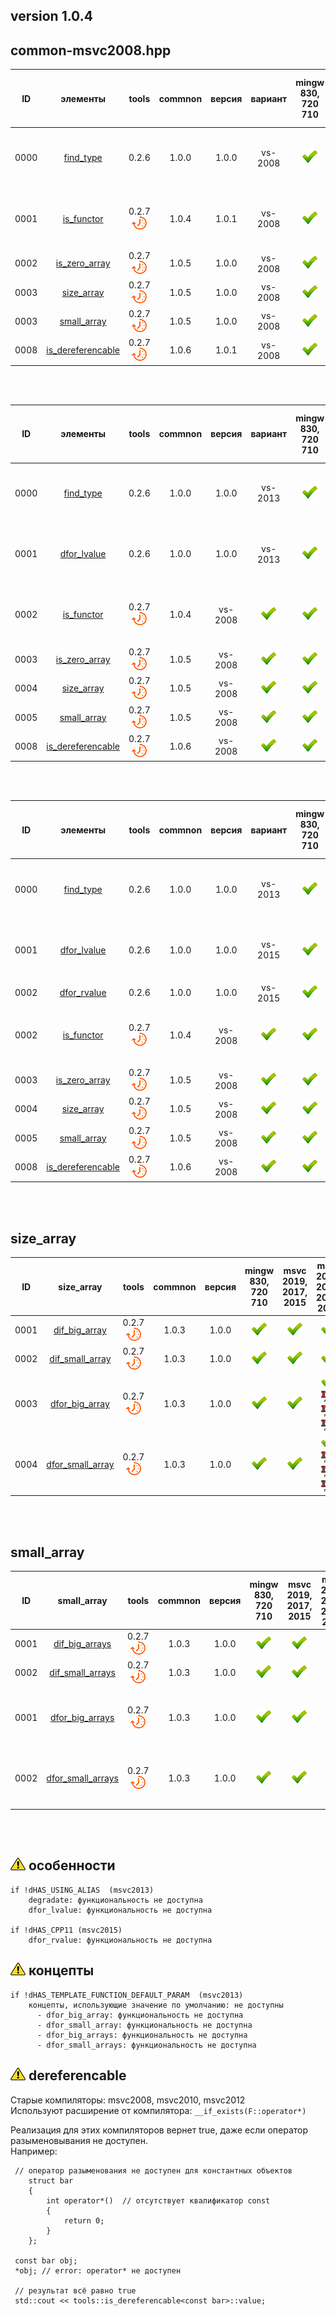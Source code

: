 ﻿
[P]: ../../icons/progress.png
[V]: ../../icons/success.png
[X]: ../../icons/failed.png
[D]: ../../icons/danger.png
[E]: ../../icons/empty.png
[N]: ../../icons/na.png

version 1.0.4
---


common-msvc2008.hpp
---

| **ID** | элементы               | tools           | commnon | версия | вариант | mingw 830, 720 710 | msvc 2019, 2017, 2015 | msvc 2013, 2012, 2010, 2008             |  
|:------:|:----------------------:|:---------------:|:-------:|:------:|:-------:|:------------------:|:---------------------:|:---------------------------------------:|  
|  0000  | [find_type][M]         | 0.2.6           |  1.0.0  | 1.0.0  | vs-2008 |   [![V]][MINGW]    |  [![V]][VS-NEW]       | [![D]][0] [![N]][0] [![N]][0] [![N]][0] |  
|  0001  | [is_functor][M]        | 0.2.7 [![P]][M] |  1.0.4  | 1.0.1  | vs-2008 |   [![V]][MINGW]    |  [![V]][VS-NEW]       | [![D]][0] [![N]][0] [![N]][0] [![N]][0] |  
|  0002  | [is_zero_array][M]     | 0.2.7 [![P]][M] |  1.0.5  | 1.0.0  | vs-2008 |   [![V]][MINGW]    |  [![V]][VS-NEW]       | [![D]][0]                               |  
|  0003  | [size_array][M]        | 0.2.7 [![P]][M] |  1.0.5  | 1.0.0  | vs-2008 |   [![V]][MINGW]    |  [![V]][VS-NEW]       | [![D]][0]                               |  
|  0003  | [small_array][M]       | 0.2.7 [![P]][M] |  1.0.5  | 1.0.0  | vs-2008 |   [![V]][MINGW]    |  [![V]][VS-NEW]       | [![D]][0]                               |  
|  0008  | [is_dereferencable][M] | 0.2.7 [![P]][M] |  1.0.6  | 1.0.1  | vs-2008 |   [![V]][MINGW]    |  [![V]][VS-NEW]       | [![D]][0]                               |  

<br/>
<br/>

| **ID** | элементы               | tools | commnon | версия | вариант | mingw 830, 720 710 | msvc 2019, 2017, 2015 | msvc 2013, 2012, 2010, 2008             |  
|:------:|:----------------------:|:-----:|:-------:|:------:|:-------:|:------------------:|:---------------------:|:---------------------------------------:|  
|  0000  | [find_type][00]        | 0.2.6 |  1.0.0  | 1.0.0  | vs-2013 |   [![V]][MINGW]    |  [![V]][VS-NEW]       | [![D]][0] [![N]][0] [![N]][0] [![N]][0] |  
|  0001  | [dfor_lvalue][01]      | 0.2.6 |  1.0.0  | 1.0.0  | vs-2013 |   [![V]][MINGW]    |  [![V]][VS-NEW]       | [![D]][0] [![N]][0] [![N]][0] [![N]][0] |  
|  0002  | [is_functor][M]        | 0.2.7 [![P]][M] | 1.0.4  | vs-2008 |   [![V]][MINGW]    |  [![V]][VS-NEW]       | [![D]][0] [![N]][0] [![N]][0] [![N]][0] |  
|  0003  | [is_zero_array][M]     | 0.2.7 [![P]][M] | 1.0.5  | vs-2008 |   [![V]][MINGW]    |  [![V]][VS-NEW]       | [![D]][0]                               |  
|  0004  | [size_array][M]        | 0.2.7 [![P]][M] | 1.0.5  | vs-2008 |   [![V]][MINGW]    |  [![V]][VS-NEW]       | [![D]][0]                               |  
|  0005  | [small_array][M]       | 0.2.7 [![P]][M] | 1.0.5  | vs-2008 |   [![V]][MINGW]    |  [![V]][VS-NEW]       | [![D]][0]                               |  
|  0008  | [is_dereferencable][M] | 0.2.7 [![P]][M] | 1.0.6  | vs-2008 |   [![V]][MINGW]    |  [![V]][VS-NEW]       | [![D]][0]                               |  

<br/>
<br/>

| **ID** | элементы               | tools | commnon | версия | вариант | mingw 830, 720 710 | msvc 2019, 2017, 2015 | msvc 2013, 2012, 2010, 2008             |  
|:------:|:----------------------:|:-----:|:-------:|:------:|:-------:|:------------------:|:---------------------:|:---------------------------------------:|  
|  0000  | [find_type][00]        | 0.2.6 |  1.0.0  | 1.0.0  | vs-2013 |   [![V]][MINGW]    |  [![V]][VS-NEW]       | [![D]][0] [![N]][0] [![N]][0] [![N]][0] |  
|  0001  | [dfor_lvalue][01]      | 0.2.6 |  1.0.0  | 1.0.0  | vs-2015 |   [![V]][MINGW]    |  [![V]][VS-NEW]       | [![D]][0] [![N]][0] [![N]][0] [![N]][0] |  
|  0002  | [dfor_rvalue][02]      | 0.2.6 |  1.0.0  | 1.0.0  | vs-2015 |   [![V]][MINGW]    |  [![V]][VS-NEW]       | [![N]][0]                               |  
|  0002  | [is_functor][M]        | 0.2.7 [![P]][M] | 1.0.4  | vs-2008 |   [![V]][MINGW]    |  [![V]][VS-NEW]       | [![D]][0] [![N]][0] [![N]][0] [![N]][0] |  
|  0003  | [is_zero_array][M]     | 0.2.7 [![P]][M] | 1.0.5  | vs-2008 |   [![V]][MINGW]    |  [![V]][VS-NEW]       | [![D]][0]                               |  
|  0004  | [size_array][M]        | 0.2.7 [![P]][M] | 1.0.5  | vs-2008 |   [![V]][MINGW]    |  [![V]][VS-NEW]       | [![D]][0]                               |  
|  0005  | [small_array][M]       | 0.2.7 [![P]][M] | 1.0.5  | vs-2008 |   [![V]][MINGW]    |  [![V]][VS-NEW]       | [![D]][0]                               |  
|  0008  | [is_dereferencable][M] | 0.2.7 [![P]][M] | 1.0.6  | vs-2008 |   [![V]][MINGW]    |  [![V]][VS-NEW]       | [![D]][0]                               |  

<br/>
<br/>

size_array
---

| **ID** | size_array             | tools           | commnon | версия | mingw 830, 720 710 | msvc 2019, 2017, 2015 | msvc 2013, 2012, 2010, 2008             |  
|:------:|:----------------------:|:---------------:|:-------:|:------:|:------------------:|:---------------------:|:---------------------------------------:|  
|  0001  | [dif_big_array][06]    | 0.2.7 [![P]][M] |  1.0.3  | 1.0.0  |   [![V]][MINGW]    |  [![V]][VS-NEW]       | [![V]][VS-OLD]                          |  
|  0002  | [dif_small_array][06]  | 0.2.7 [![P]][M] |  1.0.3  | 1.0.0  |   [![V]][MINGW]    |  [![V]][VS-NEW]       | [![V]][VS-OLD]                          |  
|  0003  | [dfor_big_array][06]   | 0.2.7 [![P]][M] |  1.0.3  | 1.0.0  |   [![V]][MINGW]    |  [![V]][VS-NEW]       | [![V]][M] [![N]][1] [![N]][1] [![N]][1] |  
|  0004  | [dfor_small_array][06] | 0.2.7 [![P]][M] |  1.0.3  | 1.0.0  |   [![V]][MINGW]    |  [![V]][VS-NEW]       | [![V]][M] [![N]][1] [![N]][1] [![N]][1] |  

<br/>
<br/>

small_array
---

| **ID** | small_array             | tools           | commnon | версия | mingw 830, 720 710 | msvc 2019, 2017, 2015 | msvc 2013, 2012, 2010, 2008             |  
|:------:|:-----------------------:|:---------------:|:-------:|:------:|:------------------:|:---------------------:|:---------------------------------------:|  
|  0001  | [dif_big_arrays][07]    | 0.2.7 [![P]][M] |  1.0.3  | 1.0.0  |   [![V]][MINGW]    |  [![V]][VS-NEW]       | [![V]][VS-OLD]                          |  
|  0002  | [dif_small_arrays][07]  | 0.2.7 [![P]][M] |  1.0.3  | 1.0.0  |   [![V]][MINGW]    |  [![V]][VS-NEW]       | [![V]][VS-OLD]                          |  
|  0001  | [dfor_big_arrays][07]   | 0.2.7 [![P]][M] |  1.0.3  | 1.0.0  |   [![V]][MINGW]    |  [![V]][VS-NEW]       | [![V]][M] [![N]][1] [![N]][1] [![N]][1] |  
|  0002  | [dfor_small_arrays][07] | 0.2.7 [![P]][M] |  1.0.3  | 1.0.0  |   [![V]][MINGW]    |  [![V]][VS-NEW]       | [![V]][M] [![N]][1] [![N]][1] [![N]][1] |  

<br/>
<br/>

[M]:       #common           "коллекция полезных метафункций"  
[MINGW]:   #mingw-new        "поддержка компиляторов mingw"  
[VS-NEW]:  #msvc-new         "поддержка новых компиляторов msvc"  
[VS-OLD]:  #msvc-old         "поддержка старых компиляторов msvc"  
[0]:       #-особенности     "поддержка старых компиляторов msvc"  
[1]:       #-концепты        "поддержка старых компиляторов msvc"  
[2]:       #-dereferencable  "ограничение влияют на логику работы"  


[00]: #degradate            "метафункция: true, если типы идентичны"  
[01]: #dfor_lvalue          "метафункция: удаляет квалификаторы"  
[02]: #dfor_rvalue          "метафункция: true, если тип - знаковый"  
[03]: #find_type            "метафункция: true, если тип-аргумент обнаружен в списке типов"  
[04]: #is_functor           "метафункция: true, если тип-аргумент является функтором"  

[05]: #is_zero_array        "метафункция: true, если аргумент - массив нулевой длины"  
[06]: #size_array           "свойства массива: размер, валидность, big/Small"  
[07]: #small_array          "метафункция: true, если оба массива маленькие"  

[08]: #is_dereferencable          "метафункция: true, если тип поддерживает оператор разыменовывания"  

[![D]][M] особенности
---------------------

```
if !dHAS_USING_ALIAS  (msvc2013)
    degradate: функциональность не доступна
    dfor_lvalue: функциональность не доступна

if !dHAS_CPP11 (msvc2015)
    dfor_rvalue: функциональность не доступна

```

[![D]][M] концепты
------------------

```
if !dHAS_TEMPLATE_FUNCTION_DEFAULT_PARAM  (msvc2013)
    концепты, использующие значение по умолчанию: не доступны
      - dfor_big_array: функциональность не доступна
      - dfor_small_array: функциональность не доступна
      - dfor_big_arrays: функциональность не доступна
      - dfor_small_arrays: функциональность не доступна
```

[![D]][M] dereferencable
------------------
Старые компиляторы: msvc2008, msvc2010, msvc2012  
Используют расширение от компилятора:
```__if_exists(F::operator*) ```

Реализация для этих компиляторов вернет true, 
даже если оператор разыменовывания не доступен.  
Например:  

```
 // оператор разыменования не доступен для константных объектов
    struct bar
    {
        int operator*()  // отсутствует квалификатор const
        {
            return 0;
        }
    };

 const bar obj;
 *obj; // error: operator* не доступен  

 // результат всё равно true
 std::cout << tools::is_dereferencable<const bar>::value; 

```
